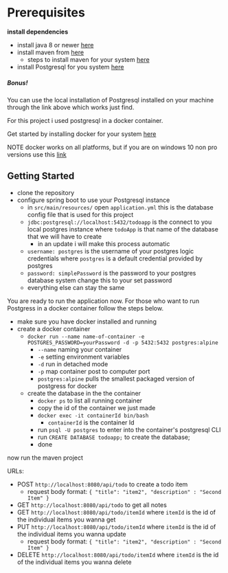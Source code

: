 # **Prerequisites**

**install dependencies**
* install java 8 or newer [here](https://www.java.com/en/download/)
* install maven from [here](https://maven.apache.org/download.cgi)
    * steps to install maven for your system [here](https://www.baeldung.com/install-maven-on-windows-linux-mac)
* install Postgresql for you system [here](https://www.postgresql.org/download/)

##### **Bonus!**
You can use the local installation of Postgresql installed on your machine through the link above which
works just find.

For this project i used postgresql in a docker container. 

Get started by installing docker for your system [here](https://docs.docker.com/get-docker/)

NOTE docker works on all platforms, but if you are on windows 10 non pro versions use this [link](https://docs.docker.com/docker-for-windows/install-windows-home/)

## **Getting Started**

* clone the repository
* configure spring boot to use your Postgresql instance
    * in `src/main/resources/` open `application.yml` this is the database config file that is used for this project
    * `jdbc:postgresql://localhost:5432/todoapp` is the connect to you local postgres instance where `todoApp` is that name of the database that we will have to create
        * in an update i will make this process automatic
    * ``username: postgres`` is the username of your postgres logic credentials where `postgres` is a default credential provided by postgres
    * ``password: simplePassword`` is the password to your postgres database system change this to your set password
    * everything else can stay the same

You are ready to run the application now. For those who want to run Postgress in a docker container follow the steps below.

* make sure you have docker installed and running
* create a docker container
    * `docker run --name name-of-container -e POSTGRES_PASSWORD=yourPassword -d -p 5432:5432 postgres:alpine`
        * `--name` naming your container
        * `-e` setting environment variables
        * `-d` run in detached mode
        * `-p` map container post to computer port
        * `postgres:alpine` pulls the smallest packaged version of postgress for docker
    * create the database in the the container
        * `docker ps` to list all running container
        * copy the id of the container we just made
        * `docker exec -it containerId bin/bash`
            * `containerId` is the container Id
        * run `psql -U postgres` to enter into the container's postgresql CLI
        * run `CREATE DATABASE todoapp;` to create the database;
        * done

now run the maven project

URLs: 
* POST `http://localhost:8080/api/todo` to create a todo item
    * request body format: ``{
                             	"title": "item2",
                             	"description" : "Second Item"
                             }``
* GET `http://localhost:8080/api/todo` to get all notes
* GET `http://localhost:8080/api/todo/itemId` where `itemId` is the id of the individual items you wanna get
* PUT `http://localhost:8080/api/todo/itemId` where `itemId` is the id of the individual items you wanna update
    * request body format: ``{
                                   	"title": "item2",
                                   	"description" : "Second Item"
                                   }``
* DELETE `http://localhost:8080/api/todo/itemId` where `itemId` is the id of the individual items you wanna delete